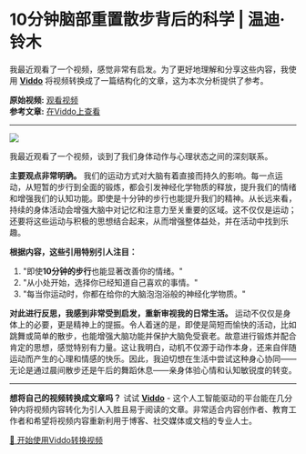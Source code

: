 # 10分钟脑部重置散步背后的科学 | 温迪·铃木

我最近观看了一个视频，感觉非常有启发。为了更好地理解和分享这些内容，我使用 **[Viddo](https://viddo.pro/)** 将视频转换成了一篇结构化的文章，这为本次分析提供了参考。

**原始视频:** [观看视频](https://www.youtube.com/watch?v=GyZM0iFkl1Q)  
**参考文章:** [在Viddo上查看](https://viddo.pro/zh/video-result/34553fe7-4c38-49a5-b56a-255d5dda8ede)

---

![](https://www.youtube.com/embed/GyZM0iFkl1Q)

我最近观看了一个视频，谈到了我们身体动作与心理状态之间的深刻联系。

**主要观点非常明确。** 我们的运动方式对大脑有着直接而持久的影响。每一点运动，从短暂的步行到全面的锻炼，都会引发神经化学物质的释放，提升我们的情绪和增强我们的认知功能。即使是十分钟的步行也能提升我们的精神。从长远来看，持续的身体活动会增强大脑中对记忆和注意力至关重要的区域。这不仅仅是运动；还要将这些运动与积极的思想结合起来，从而增强整体益处，并在活动中找到乐趣。

**根据内容，这些引用特别引人注目：**

1. "即使**10分钟的步行**也能显著改善你的情绪。"  
2. "从小处开始，选择你已经知道自己喜欢的事情。"  
3. "每当你运动时，你都在给你的大脑泡泡浴般的神经化学物质。"

**对此进行反思，我感到非常受到启发，重新审视我的日常生活。** 运动不仅仅是身体上的必要，更是精神上的提振。令人着迷的是，即使是简短而愉快的活动，比如跳舞或简单的散步，也能增强大脑功能并保护大脑免受衰老。故意进行锻炼并配合肯定的思想，感觉特别有力量。这让我明白，动机不仅源于动作本身，还来自伴随运动而产生的心理和情感的快乐。因此，我迫切想在生活中尝试这种身心协同——无论是通过晨间散步还是午后的舞蹈休息——亲身体验心情和认知敏锐度的转变。

---

**想将自己的视频转换成文章吗？** 试试 **[Viddo](https://viddo.pro/)** - 这个人工智能驱动的平台能在几分钟内将视频内容转化为引人入胜且易于阅读的文章。非常适合内容创作者、教育工作者和希望将视频内容重新利用于博客、社交媒体或文档的专业人士。

[🚀 开始使用Viddo转换视频](https://viddo.pro/)